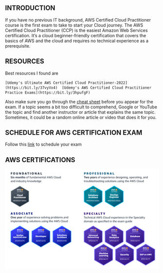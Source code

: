 ## INTRODUCTION
If you have no previous IT background, AWS Certified Cloud Practitioner course is the first exam to take to start your Cloud journey. The AWS Certified Cloud Practitioner (CCP) is the easiest Amazon Web Services certification. It’s a cloud beginner-friendly certification that covers the basics of AWS and the cloud and requires no technical experience as a prerequisite.

## RESOURCES
Best resources I found are 
```
[Udemy's Ultimate AWS Certified Cloud Practitioner-2022](https://bit.ly/37vyVx4)  [Udemy's AWS Certified Cloud Practitioner Practice Exams](https://bit.ly/3hpufgF)
```
Also make sure you go through the [cheat sheet](AWS_CPE-keyterms.xlsx) before you appear for the exam. If a topic seems a bit too difficult to comprehend, Google or YouTube the topic and find another instructor or article that explains the same topic. Sometimes, it could be a random online article or video that does it for you.

## SCHEDULE FOR AWS CERTIFICATION EXAM
Follow this [link](https://aws.amazon.com/certification/) to schedule your exam

## AWS CERTIFICATIONS
![AWS Certifications](./images/Available%20aws%20certifications.png)

